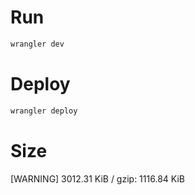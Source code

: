 
# Run
```js
wrangler dev
```

# Deploy
```js
wrangler deploy
```

# Size
[WARNING] 3012.31 KiB / gzip: 1116.84 KiB
